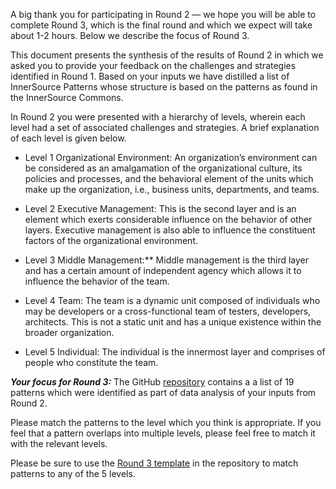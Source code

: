 ﻿A big thank you for participating in Round 2 — we hope you will be able to complete Round 3, which is the final round and which we expect will take about 1-2 hours. Below we describe the focus of Round 3.

This document presents the synthesis of the results of Round 2 in which we asked you to provide your feedback on the challenges and strategies identified in Round 1. Based on your inputs we have distilled a list of InnerSource Patterns whose structure is based on the patterns as found in the InnerSource Commons.

In Round 2 you were presented with a hierarchy of levels, wherein each level had a set of associated challenges and strategies. A brief explanation of each level is given below.

- Level 1 Organizational Environment: An organization’s environment can be considered as an amalgamation of the organizational culture, its policies and processes, and the behavioral element of the units which make up the organization, i.e., business units, departments, and teams.

- Level 2 Executive Management: This is the second layer and is an element which exerts considerable influence on the behavior of other layers. Executive management is also able to influence the constituent factors of the organizational environment. 

- Level 3 Middle Management:**  Middle management is the third layer and has a certain amount of independent agency which allows it to influence the behavior of the team.

- Level 4 Team: The team is a dynamic unit composed of individuals who may be developers or a cross-functional team of testers, developers, architects. This is not a static unit and has a unique existence within the broader organization.

- Level 5 Individual: The individual is the innermost layer and comprises of people who constitute the team. 

***Your focus for Round 3:*** The GitHub [repository](https://github.com/yyshastri/InnerSource-Patterns) contains a a list of 19 patterns which were identified as part of data analysis of your inputs from Round 2. 

Please match the patterns to the level which you think is appropriate. If you feel that a pattern overlaps into multiple levels, please feel free to match it with the relevant levels.

Please be sure to use the [Round 3 template](https://github.com/yyshastri/InnerSource-Patterns/blob/main/Round%203-template.docx) in the repository to match patterns to any of the 5 levels. 
